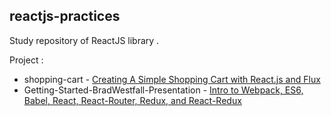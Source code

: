 ## reactjs-practices

Study repository of ReactJS library .

Project :
- shopping-cart - [Creating A Simple Shopping Cart with React.js and Flux](https://scotch.io/tutorials/creating-a-simple-shopping-cart-with-react-js-and-flux)
- Getting-Started-BradWestfall-Presentation - [Intro to Webpack, ES6, Babel, React, React-Router, Redux, and React-Redux](https://www.youtube.com/watch?v=DfRibIkjhew)
